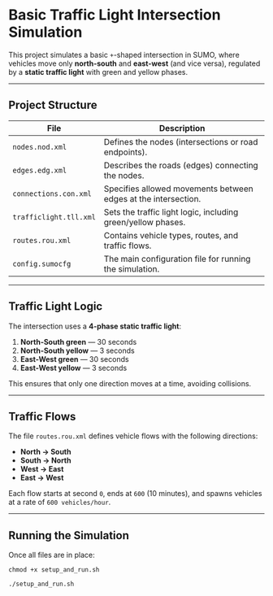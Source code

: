 # Basic Traffic Light Intersection Simulation

This project simulates a basic `+`-shaped intersection in SUMO, where vehicles move only **north-south** and **east-west** (and vice versa), regulated by a **static traffic light** with green and yellow phases.

---

## Project Structure

| File | Description |
|------|-------------|
| `nodes.nod.xml` | Defines the nodes (intersections or road endpoints). |
| `edges.edg.xml` | Describes the roads (edges) connecting the nodes. |
| `connections.con.xml` | Specifies allowed movements between edges at the intersection. |
| `trafficlight.tll.xml` | Sets the traffic light logic, including green/yellow phases. |
| `routes.rou.xml` | Contains vehicle types, routes, and traffic flows. |
| `config.sumocfg` | The main configuration file for running the simulation. |

---

## Traffic Light Logic

The intersection uses a **4-phase static traffic light**:

1. **North-South green** — 30 seconds  
2. **North-South yellow** — 3 seconds  
3. **East-West green** — 30 seconds  
4. **East-West yellow** — 3 seconds

This ensures that only one direction moves at a time, avoiding collisions.

---

## Traffic Flows

The file `routes.rou.xml` defines vehicle flows with the following directions:

- **North → South**
- **South → North**
- **West → East**
- **East → West**

Each flow starts at second `0`, ends at `600` (10 minutes), and spawns vehicles at a rate of `600 vehicles/hour`.

---

## Running the Simulation

Once all files are in place:
```
chmod +x setup_and_run.sh
```

```
./setup_and_run.sh
```